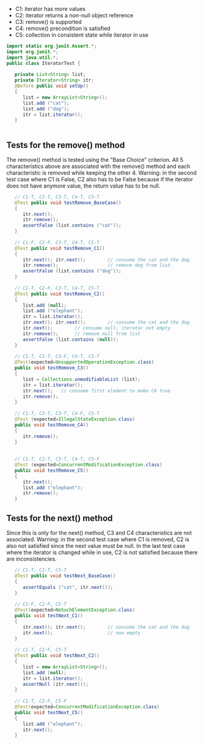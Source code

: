 
- C1: iterator has more values 
- C2: iterator returns a non-null object reference 
- C3: remove() is supported
- C4: remove() precondition is satisfied
- C5: collection in consistent state while iterator in use 

```Java
import static org.junit.Assert.*;
import org.junit.*;
import java.util.*;
public class IteratorTest {
	
   private List<String> list;      
   private Iterator<String> itr;   
   @Before public void setUp()  
   {
      list = new ArrayList<String>();
      list.add ("cat");
      list.add ("dog");
      itr = list.iterator();
   }
   
```
## Tests for the remove() method
  
The remove() method is tested using the "Base Choice" criterion. All 5 characteristics above are associated with the remove() method and each characteristic is removed while keeping the other 4. Warning: in the second test case where C1 is False, C2 also has to be False because if the iterator does not have anymore value, the return value has to be null.
   
```Java
   // C1-T, C2-T, C3-T, C4-T, C5-T
   @Test public void testRemove_BaseCase()
   {
      itr.next();
      itr.remove();
      assertFalse (list.contains ("cat"));
   }
   
   // C1-F, C2-F, C3-T, C4-T, C5-T
   @Test public void testRemove_C1()
   {
      itr.next(); itr.next();        // consume the cat and the dog
      itr.remove();                  // remove dog from list.
      assertFalse (list.contains ("dog"));
   }
   
   // C1-T, C2-F, C3-T, C4-T, C5-T
   @Test public void testRemove_C2()
   {
      list.add (null);
      list.add ("elephant");
      itr = list.iterator();
      itr.next(); itr.next();        // consume the cat and the dog
      itr.next();        // consume null; iterator not empty
      itr.remove();      // remove null from list
      assertFalse (list.contains (null));
   }
   
   // C1-T, C2-T, C3-F, C4-T, C5-T
   @Test(expected=UnsupportedOperationException.class)
   public void testRemove_C3()
   {
      list = Collections.unmodifiableList (list);
      itr = list.iterator();
      itr.next();   // consume first element to make C4 true
      itr.remove();
   }
   
   // C1-T, C2-T, C3-T, C4-F, C5-T
   @Test (expected=IllegalStateException.class)
   public void testRemove_C4()
   {
      itr.remove();
   }
      
      
   // C1-T, C2-T, C3-T, C4-T, C5-F
   @Test (expected=ConcurrentModificationException.class)
   public void testRemove_C5()
   {
      itr.next();
      list.add ("elephant");
      itr.remove();
   }
```
## Tests for the next() method
Since this is only for the next() method, C3 and C4 characteristics are not associated. Warning: in the second test case where C1 is removed, C2 is also not satisfied since the next value must be null. In the last test case where the iterator is changed while in use, C2 is not satisfied because there are inconsistencies.
```Java
   // C1-T, C2-T, C5-T
   @Test public void testNext_BaseCase()
   {
      assertEquals ("cat", itr.next());
   }
   
   // C1-F, C2-F, C5-T
   @Test(expected=NoSuchElementException.class)
   public void testNext_C1()
   {
      itr.next(); itr.next();        // consume the cat and the dog
      itr.next();                    // now empty
   }
   
   // C1-T, C2-F, C5-T
   @Test public void testNext_C2()
   {
      list = new ArrayList<String>();
      list.add (null);
      itr = list.iterator();
      assertNull (itr.next());
   }
   
   // C1-T, C2-F, C5-F
   @Test(expected=ConcurrentModificationException.class)
   public void testNext_C5()  
   {
      list.add ("elephant");
      itr.next();      
   }
   
```
